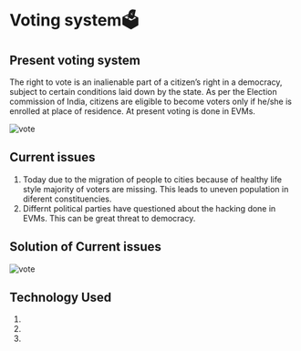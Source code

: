 # Voting system🗳️
## Present voting system
The right to vote is an inalienable part of a citizen’s right in a democracy, subject to certain conditions laid down by the state. As per the Election commission of India, citizens are eligible to become voters only if he/she is enrolled at place of residence. At present voting is done in EVMs.

![vote](https://lh3.googleusercontent.com/MMCSWl_siLgUh82jKatEzqvSUm4Sd1032dtSKwl7n4TeakIEYPf3pKRJ_zr1jK9In514=s85)
## Current issues
1. Today due to the migration of people to cities because of healthy life style majority of voters are missing. This leads to uneven population in diferent constituencies.
2. Differnt political parties have questioned about the hacking done in EVMs. This can be great threat to democracy.

## Solution of Current issues
![vote](https://firebasestorage.googleapis.com/v0/b/code-fun-do-26d59.appspot.com/o/cfd_screenshot.jpg?alt=media&token=d1ba6ebb-c795-4988-a93d-eed6057e7e8a)

## Technology Used  
1.
2.
3.


